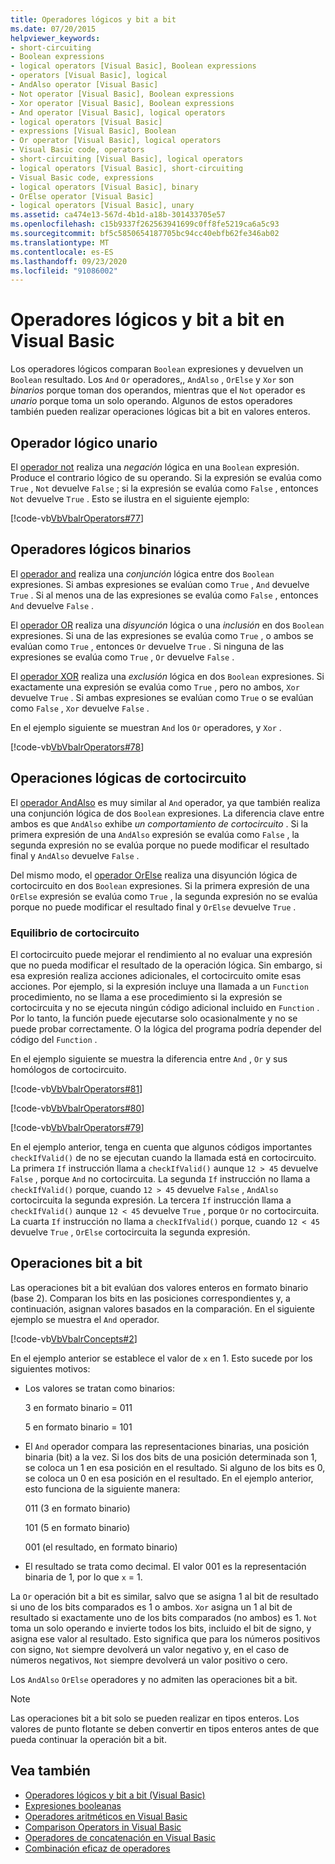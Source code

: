 ```yaml
---
title: Operadores lógicos y bit a bit
ms.date: 07/20/2015
helpviewer_keywords:
- short-circuiting
- Boolean expressions
- logical operators [Visual Basic], Boolean expressions
- operators [Visual Basic], logical
- AndAlso operator [Visual Basic]
- Not operator [Visual Basic], Boolean expressions
- Xor operator [Visual Basic], Boolean expressions
- And operator [Visual Basic], logical operators
- logical operators [Visual Basic]
- expressions [Visual Basic], Boolean
- Or operator [Visual Basic], logical operators
- Visual Basic code, operators
- short-circuiting [Visual Basic], logical operators
- logical operators [Visual Basic], short-circuiting
- Visual Basic code, expressions
- logical operators [Visual Basic], binary
- OrElse operator [Visual Basic]
- logical operators [Visual Basic], unary
ms.assetid: ca474e13-567d-4b1d-a18b-301433705e57
ms.openlocfilehash: c15b9337f262563941699c0ff8fe5219ca6a5c93
ms.sourcegitcommit: bf5c5850654187705bc94cc40ebfb62fe346ab02
ms.translationtype: MT
ms.contentlocale: es-ES
ms.lasthandoff: 09/23/2020
ms.locfileid: "91086002"
---
```

# <a name="logical-and-bitwise-operators-in-visual-basic"></a>Operadores lógicos y bit a bit en Visual Basic

Los operadores lógicos comparan `Boolean` expresiones y devuelven un `Boolean` resultado. Los `And` `Or` operadores,, `AndAlso` , `OrElse` y `Xor` son *binarios* porque toman dos operandos, mientras que el `Not` operador es *unario* porque toma un solo operando. Algunos de estos operadores también pueden realizar operaciones lógicas bit a bit en valores enteros.  
  
## <a name="unary-logical-operator"></a>Operador lógico unario  

 El [operador not](../../../language-reference/operators/not-operator.md) realiza una *negación* lógica en una `Boolean` expresión. Produce el contrario lógico de su operando. Si la expresión se evalúa como `True` , `Not` devuelve `False` ; si la expresión se evalúa como `False` , entonces `Not` devuelve `True` . Esto se ilustra en el siguiente ejemplo:  
  
 [!code-vb[VbVbalrOperators#77](~/samples/snippets/visualbasic/VS_Snippets_VBCSharp/VbVbalrOperators/VB/Class1.vb#77)]  
  
## <a name="binary-logical-operators"></a>Operadores lógicos binarios  

 El [operador and](../../../language-reference/operators/and-operator.md) realiza una *conjunción* lógica entre dos `Boolean` expresiones. Si ambas expresiones se evalúan como `True` , `And` devuelve `True` . Si al menos una de las expresiones se evalúa como `False` , entonces `And` devuelve `False` .  
  
 El [operador OR](../../../language-reference/operators/or-operator.md) realiza una *disyunción* lógica o una *inclusión* en dos `Boolean` expresiones. Si una de las expresiones se evalúa como `True` , o ambos se evalúan como `True` , entonces `Or` devuelve `True` . Si ninguna de las expresiones se evalúa como `True` , `Or` devuelve `False` .  
  
 El [operador XOR](../../../language-reference/operators/xor-operator.md) realiza una *exclusión* lógica en dos `Boolean` expresiones. Si exactamente una expresión se evalúa como `True` , pero no ambos, `Xor` devuelve `True` . Si ambas expresiones se evalúan como `True` o se evalúan como `False` , `Xor` devuelve `False` .  
  
 En el ejemplo siguiente se muestran `And` los `Or` operadores, y `Xor` .  
  
 [!code-vb[VbVbalrOperators#78](~/samples/snippets/visualbasic/VS_Snippets_VBCSharp/VbVbalrOperators/VB/Class1.vb#78)]  
  
## <a name="short-circuiting-logical-operations"></a>Operaciones lógicas de cortocircuito  

 El [operador AndAlso](../../../language-reference/operators/andalso-operator.md) es muy similar al `And` operador, ya que también realiza una conjunción lógica de dos `Boolean` expresiones. La diferencia clave entre ambos es que `AndAlso` exhibe *un comportamiento de cortocircuito* . Si la primera expresión de una `AndAlso` expresión se evalúa como `False` , la segunda expresión no se evalúa porque no puede modificar el resultado final y `AndAlso` devuelve `False` .  
  
 Del mismo modo, el [operador OrElse](../../../language-reference/operators/orelse-operator.md) realiza una disyunción lógica de cortocircuito en dos `Boolean` expresiones. Si la primera expresión de una `OrElse` expresión se evalúa como `True` , la segunda expresión no se evalúa porque no puede modificar el resultado final y `OrElse` devuelve `True` .  
  
### <a name="short-circuiting-trade-offs"></a>Equilibrio de cortocircuito  

 El cortocircuito puede mejorar el rendimiento al no evaluar una expresión que no pueda modificar el resultado de la operación lógica. Sin embargo, si esa expresión realiza acciones adicionales, el cortocircuito omite esas acciones. Por ejemplo, si la expresión incluye una llamada a un `Function` procedimiento, no se llama a ese procedimiento si la expresión se cortocircuita y no se ejecuta ningún código adicional incluido en `Function` . Por lo tanto, la función puede ejecutarse solo ocasionalmente y no se puede probar correctamente. O la lógica del programa podría depender del código del `Function` .  
  
 En el ejemplo siguiente se muestra la diferencia entre `And` , `Or` y sus homólogos de cortocircuito.  
  
 [!code-vb[VbVbalrOperators#81](~/samples/snippets/visualbasic/VS_Snippets_VBCSharp/VbVbalrOperators/VB/Class1.vb#81)]  
  
 [!code-vb[VbVbalrOperators#80](~/samples/snippets/visualbasic/VS_Snippets_VBCSharp/VbVbalrOperators/VB/Class1.vb#80)]  
  
 [!code-vb[VbVbalrOperators#79](~/samples/snippets/visualbasic/VS_Snippets_VBCSharp/VbVbalrOperators/VB/Class1.vb#79)]  
  
 En el ejemplo anterior, tenga en cuenta que algunos códigos importantes `checkIfValid()` de no se ejecutan cuando la llamada está en cortocircuito. La primera `If` instrucción llama a `checkIfValid()` aunque `12 > 45` devuelve `False` , porque `And` no cortocircuita. La segunda `If` instrucción no llama a `checkIfValid()` porque, cuando `12 > 45` devuelve `False` , `AndAlso` cortocircuita la segunda expresión. La tercera `If` instrucción llama a `checkIfValid()` aunque `12 < 45` devuelve `True` , porque `Or` no cortocircuita. La cuarta `If` instrucción no llama a `checkIfValid()` porque, cuando `12 < 45` devuelve `True` , `OrElse` cortocircuita la segunda expresión.  
  
## <a name="bitwise-operations"></a>Operaciones bit a bit  

 Las operaciones bit a bit evalúan dos valores enteros en formato binario (base 2). Comparan los bits en las posiciones correspondientes y, a continuación, asignan valores basados en la comparación. En el siguiente ejemplo se muestra el `And` operador.  
  
 [!code-vb[VbVbalrConcepts#2](~/samples/snippets/visualbasic/VS_Snippets_VBCSharp/VbVbalrConcepts/VB/Class1.vb#2)]  
  
 En el ejemplo anterior se establece el valor de `x` en 1. Esto sucede por los siguientes motivos:  
  
- Los valores se tratan como binarios:  
  
     3 en formato binario = 011  
  
     5 en formato binario = 101  
  
- El `And` operador compara las representaciones binarias, una posición binaria (bit) a la vez. Si los dos bits de una posición determinada son 1, se coloca un 1 en esa posición en el resultado. Si alguno de los bits es 0, se coloca un 0 en esa posición en el resultado. En el ejemplo anterior, esto funciona de la siguiente manera:  
  
     011 (3 en formato binario)  
  
     101 (5 en formato binario)  
  
     001 (el resultado, en formato binario)  
  
- El resultado se trata como decimal. El valor 001 es la representación binaria de 1, por lo que `x` = 1.  
  
 La `Or` operación bit a bit es similar, salvo que se asigna 1 al bit de resultado si uno de los bits comparados es 1 o ambos. `Xor` asigna un 1 al bit de resultado si exactamente uno de los bits comparados (no ambos) es 1. `Not` toma un solo operando e invierte todos los bits, incluido el bit de signo, y asigna ese valor al resultado. Esto significa que para los números positivos con signo, `Not` siempre devolverá un valor negativo y, en el caso de números negativos, `Not` siempre devolverá un valor positivo o cero.  
  
 Los `AndAlso` `OrElse` operadores y no admiten las operaciones bit a bit.  
  
> [!NOTE]
> Las operaciones bit a bit solo se pueden realizar en tipos enteros. Los valores de punto flotante se deben convertir en tipos enteros antes de que pueda continuar la operación bit a bit.  
  
## <a name="see-also"></a>Vea también

- [Operadores lógicos y bit a bit (Visual Basic)](../../../language-reference/operators/logical-bitwise-operators.md)
- [Expresiones booleanas](boolean-expressions.md)
- [Operadores aritméticos en Visual Basic](arithmetic-operators.md)
- [Comparison Operators in Visual Basic](comparison-operators.md)
- [Operadores de concatenación en Visual Basic](concatenation-operators.md)
- [Combinación eficaz de operadores](efficient-combination-of-operators.md)
